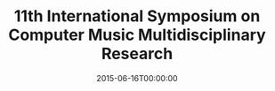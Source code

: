 ---
acronym: CMMR-2015
date: '2015-06-16T00:00:00'
ext_url: http://cmr.soc.plymouth.ac.uk/cmmr2015/
location: Plymouth, UK
submission_date: '2015-02-27T00:00:00'
title: 11th International Symposium on Computer Music Multidisciplinary Research
---